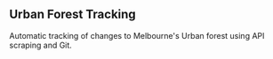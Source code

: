 ## Urban Forest Tracking

Automatic tracking of changes to Melbourne's Urban forest using API scraping and Git.

